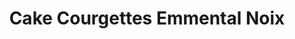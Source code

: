 ---
layout: recette
categories: [recettes]
hidden: true
lang: fr
title: Cake Courgettes Emmental Noix
type: sel
ingredients: 
  - nom: courgettes moyennes 
    qte: 3
  - nom: noix de grenoble
    qte: 100
    unite: gr
  - nom: oeufs 
    qte: 3
    unite: gr
  - nom: farine
    qte: 200
    unite: gr
  - nom: levure chimique
    qte: 11
    unite: gr
  - nom: huile végétale
    qte: 15
    unite: mL
  - nom: lait
    qte: 150
    unite: mL
  - nom: emmental rapé
    qte: 100
    unite: gr
  - nom: sel
    qte: 15
    unite: grammes
preconditions:
  - Le lait et les oeufs doivent être à température ambiante
  - Préchauffer le four à 180°C
etapes:
  - label: "Préparation 1/2"
    details:
      - Raper les courgettes
      - Saupoudrer une cuillère à café de sel sur les courgettes
      - Mélanger
      - Laisser dégorger 30 minutes
      - Presser les courgettes et débarrasser le jus
  - label: "Préparation 2/2"
    details:
      - Mélanger les oeufs avec l'huile et le lait
      - Tamiser la farine et la levure sur la préparation
      - Mélanger avec une cuillère en bois
      - Ajouter les noix
      - Ajouter l'emmental rapé
      - Ajouter les courgettes (sans le jus)
      - Mélanger
materiel:
  - moule à cake
cuissonMinutes: 50
cuisson: 
  - Cuire 50 minutes à 180°C
  - Vérifier que le cake est cuit avec la pointe d'un couteau
---